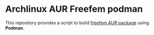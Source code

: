 # Archlinux AUR Freefem podman


This repository provides a script to build [freefem AUR package](https://aur.archlinux.org/packages/freefem/)  using **Podman**.
